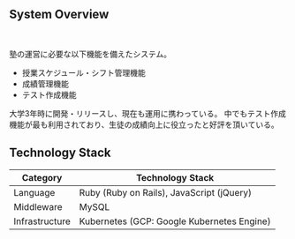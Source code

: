 ## System Overview
<br>
<p>塾の運営に必要な以下機能を備えたシステム。</p>

- 授業スケジュール・シフト管理機能
- 成績管理機能
- テスト作成機能  

大学3年時に開発・リリースし、現在も運用に携わっている。
中でもテスト作成機能が最も利用されており、生徒の成績向上に役立ったと好評を頂いている。

## Technology Stack

| Category       | Technology Stack                              |
| -------------- | --------------------------------------------- |
| Language       | Ruby (Ruby on Rails), JavaScript (jQuery) |
| Middleware     | MySQL                                         |
| Infrastructure | Kubernetes  (GCP: Google Kubernetes Engine)   |
